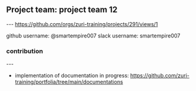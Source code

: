 ## Project team: project team 12
-*-*-
https://github.com/orgs/zuri-training/projects/291/views/1

github username: @smartempire007 slack username: smartempire007

### contribution
-*-*-

* implementation of documentation in progress: https://github.com/zuri-training/portfolia/tree/main/documentations

